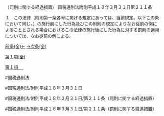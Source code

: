 （罰則に関する経過措置）
国税通則法附則平成１８年３月３１日第２１１条

１　この法律（附則第一条各号に掲げる規定にあっては、当該規定。以下この条において同じ。）の施行前にした行為及びこの附則の規定によりなお従前の例によることとされる場合におけるこの法律の施行後にした行為に対する罰則の適用については、なお従前の例による。

[前条(全)←](国税通則法＿＿＿＿附則平成１８年３月３１日第７４条_.md)    [→次条(全)](国税通則法＿＿＿＿附則平成１８年３月３１日第２１２条_.md)

[第１項(全)](国税通則法＿＿＿＿附則平成１８年３月３１日第２１１条第１項_.md)  

[第１項 　 ](国税通則法＿＿＿＿附則平成１８年３月３１日第２１１条第１項.md)  

#国税通則法

#国税通則法/附則平成１８年３月３１日

#国税通則法/附則平成１８年３月３１日/第２１１条（罰則に関する経過措置）

#国税通則法/附則平成１８年３月３１日/第２１１条（罰則に関する経過措置）

